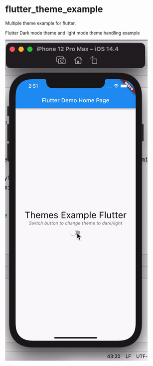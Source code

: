 # flutter_theme_example

Multiple theme example for flutter.

Flutter Dark mode theme and light mode theme handling example

![Alt text](https://github.com/quicklearner4991/flutter-mulitple-themes-dark-light-theme-example-android-ios/blob/main/example.gif "Dark mode theme and light mode theme")
